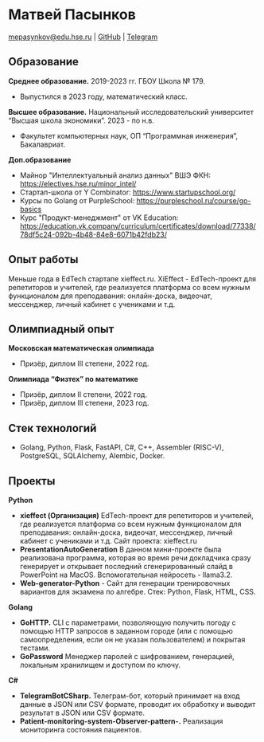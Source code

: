 # Матвей Пасынков

mepasynkov@edu.hse.ru | [GitHub](https://github.com/matveipasynkov) | [Telegram](https://t.me/matveipasynkov)

## Образование

**Среднее образование.** 2019-2023 гг.
ГБОУ Школа № 179.

- Выпустился в 2023 году, математический класс.

**Высшее образование.**
Национальный исследовательский университет “Высшая школа экономики”. 2023 - по н.в.

- Факультет компьютерных наук, ОП “Программная инженерия”, Бакалавриат.

**Доп.образование**
- Майнор "Интеллектуальный анализ данных" ВШЭ ФКН: https://electives.hse.ru/minor_intel/
- Стартап-школа от Y Combinator: https://www.startupschool.org/
- Курсы по Golang от PurpleSchool: https://purpleschool.ru/course/go-basics
- Курс "Продукт-менеджмент" от VK Education: https://education.vk.company/curriculum/certificates/download/77338/78df5c24-092b-4b48-84e8-6071b42fdb23/

## Опыт работы
Меньше года в EdTech стартапе xieffect.ru. XiEffect - EdTech-проект для репетиторов и учителей, где реализуется платформа со всем нужным функционалом для преподавания: онлайн-доска, видеочат, мессенджер, личный кабинет с учениками и т.д.

## Олимпиадный опыт

**Московская математическая олимпиада**

- Призёр, диплом III степени, 2022 год.

**Олимпиада “Физтех” по математике**

- Призёр, диплом II степени, 2022 год.
- Призёр, диплом III степени, 2023 год.

## Стек технологий

- Golang, Python, Flask, FastAPI, C#, C++, Assembler (RISC-V), PostgreSQL, SQLAlchemy, Alembic, Docker.

## Проекты

**Python**

- **xieffect (Организация)** EdTech-проект для репетиторов и учителей, где реализуется платформа со всем нужным функционалом для преподавания: онлайн-доска, видеочат, мессенджер, личный кабинет с учениками и т.д. Сайт проекта: xieffect.ru
- **PresentationAutoGeneration** В данном мини-проекте была реализована программа, которая во время речи докладчика сразу генерирует и открывает последний сгенерированный слайд в PowerPoint на MacOS. Вспомогательная нейросеть - llama3.2.
- **Web-generator-Python** - Сайт для генерации тренировочных вариантов для экзамена по алгебре. Стек: Python,
    Flask, HTML, CSS.

**Golang**

- **GoHTTP.** CLI с параметрами, позволяющую получить погоду с помощью HTTP запросов в заданном городе
    (или с помощью самоопределения, если он не указан пользователем) и покрытая тестами.
- **GoPassword** Менеджер паролей с шифрованием, генерацией, локальным хранилищем и доступом по ключу.

**С#**

- **TelegramBotCSharp.** Телеграм-бот, который принимает на вход данные в JSON или CSV формате, проводит их
    обработку и выводит результат в JSON или CSV формате.
- **Patient-monitoring-system-Observer-pattern-.** Реализация мониторинга состояния пациентов.


